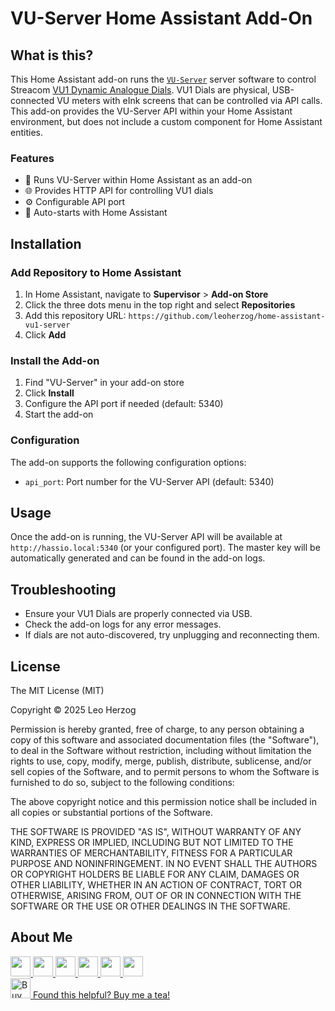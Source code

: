 # VU-Server Home Assistant Add-On

## What is this?

This Home Assistant add-on runs the [`VU-Server`](https://github.com/SasaKaranovic/vu-server) server software to control Streacom [VU1 Dynamic Analogue Dials](https://vudials.com/). VU1 Dials are physical, USB-connected VU meters with eInk screens that can be controlled via API calls. This add-on provides the VU-Server API within your Home Assistant environment, but does not include a custom component for Home Assistant entities.

### Features

- 🔌 Runs VU-Server within Home Assistant as an add-on
- 🌐 Provides HTTP API for controlling VU1 dials
- ⚙️ Configurable API port
- 🔄 Auto-starts with Home Assistant

## Installation

### Add Repository to Home Assistant

1. In Home Assistant, navigate to **Supervisor** > **Add-on Store**
2. Click the three dots menu in the top right and select **Repositories**
3. Add this repository URL: `https://github.com/leoherzog/home-assistant-vu1-server`
4. Click **Add**

### Install the Add-on

1. Find "VU-Server" in your add-on store
2. Click **Install**
3. Configure the API port if needed (default: 5340)
4. Start the add-on

### Configuration

The add-on supports the following configuration options:

- `api_port`: Port number for the VU-Server API (default: 5340)

## Usage

Once the add-on is running, the VU-Server API will be available at `http://hassio.local:5340` (or your configured port). The master key will be automatically generated and can be found in the add-on logs.

## Troubleshooting

- Ensure your VU1 Dials are properly connected via USB.
- Check the add-on logs for any error messages.
- If dials are not auto-discovered, try unplugging and reconnecting them.

## License

The MIT License (MIT)

Copyright © 2025 Leo Herzog

Permission is hereby granted, free of charge, to any person obtaining a copy of this software and associated documentation files (the "Software"), to deal in the Software without restriction, including without limitation the rights to use, copy, modify, merge, publish, distribute, sublicense, and/or sell copies of the Software, and to permit persons to whom the Software is furnished to do so, subject to the following conditions:

The above copyright notice and this permission notice shall be included in all copies or substantial portions of the Software.

THE SOFTWARE IS PROVIDED "AS IS", WITHOUT WARRANTY OF ANY KIND, EXPRESS OR IMPLIED, INCLUDING BUT NOT LIMITED TO THE WARRANTIES OF MERCHANTABILITY, FITNESS FOR A PARTICULAR PURPOSE AND NONINFRINGEMENT. IN NO EVENT SHALL THE AUTHORS OR COPYRIGHT HOLDERS BE LIABLE FOR ANY CLAIM, DAMAGES OR OTHER LIABILITY, WHETHER IN AN ACTION OF CONTRACT, TORT OR OTHERWISE, ARISING FROM, OUT OF OR IN CONNECTION WITH THE SOFTWARE OR THE USE OR OTHER DEALINGS IN THE SOFTWARE.

## About Me

<a href="https://herzog.tech/" target="_blank">
  <picture>
    <source media="(prefers-color-scheme: dark)" srcset="https://herzog.tech/signature/link-light.svg.png">
    <source media="(prefers-color-scheme: light)" srcset="https://herzog.tech/signature/link.svg.png">
    <img src="https://herzog.tech/signature/link.svg.png" width="32px">
  </picture>
</a>
<a href="https://mastodon.social/@herzog" target="_blank">
  <picture>
    <source media="(prefers-color-scheme: dark)" srcset="https://herzog.tech/signature/mastodon-light.svg.png">
    <source media="(prefers-color-scheme: light)" srcset="https://herzog.tech/signature/mastodon.svg.png">
    <img src="https://herzog.tech/signature/mastodon.svg.png" width="32px">
  </picture>
</a>
<a href="https://github.com/leoherzog" target="_blank">
  <picture>
    <source media="(prefers-color-scheme: dark)" srcset="https://herzog.tech/signature/github-light.svg.png">
    <source media="(prefers-color-scheme: light)" srcset="https://herzog.tech/signature/github.svg.png">
    <img src="https://herzog.tech/signature/github.svg.png" width="32px">
  </picture>
</a>
<a href="https://keybase.io/leoherzog" target="_blank">
  <picture>
    <source media="(prefers-color-scheme: dark)" srcset="https://herzog.tech/signature/keybase-light.svg.png">
    <source media="(prefers-color-scheme: light)" srcset="https://herzog.tech/signature/keybase.svg.png">
    <img src="https://herzog.tech/signature/keybase.svg.png" width="32px">
  </picture>
</a>
<a href="https://www.linkedin.com/in/leoherzog" target="_blank">
  <picture>
    <source media="(prefers-color-scheme: dark)" srcset="https://herzog.tech/signature/linkedin-light.svg.png">
    <source media="(prefers-color-scheme: light)" srcset="https://herzog.tech/signature/linkedin.svg.png">
    <img src="https://herzog.tech/signature/linkedin.svg.png" width="32px">
  </picture>
</a>
<a href="https://hope.edu/directory/people/herzog-leo/" target="_blank">
  <picture>
    <source media="(prefers-color-scheme: dark)" srcset="https://herzog.tech/signature/anchor-light.svg.png">
    <source media="(prefers-color-scheme: light)" srcset="https://herzog.tech/signature/anchor.svg.png">
    <img src="https://herzog.tech/signature/anchor.svg.png" width="32px">
  </picture>
</a>
<br />
<a href="https://herzog.tech/$" target="_blank">
  <picture>
    <source media="(prefers-color-scheme: dark)" srcset="https://herzog.tech/signature/mug-tea-saucer-solid-light.svg.png">
    <source media="(prefers-color-scheme: light)" srcset="https://herzog.tech/signature/mug-tea-saucer-solid.svg.png">
    <img src="https://herzog.tech/signature/mug-tea-saucer-solid.svg.png" alt="Buy Me A Tea" width="32px">
  </picture>
  Found this helpful? Buy me a tea!
</a>
